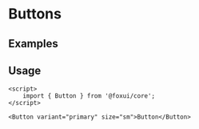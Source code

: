 <script>
	import Example from './Example.svelte';
</script>

# Buttons

## Examples

<Example />

## Usage

```svelte
<script>
	import { Button } from '@foxui/core';
</script>

<Button variant="primary" size="sm">Button</Button>
```
